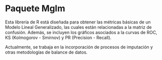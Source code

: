 # Paquete Mglm

Esta librería de R está diseñada para obtener las métricas básicas de un Modelo Lineal Generalizado, las cuales están relacionadas a la matriz de confusión. Además, se incluyen los gráficos asociados a la curvas de ROC, KS (Kolmogorov - Smirnov) y PR (Precision - Recall).

Actualmente, se trabaja en la incorporación de procesos de imputación y otras metodologías de balance de datos.
